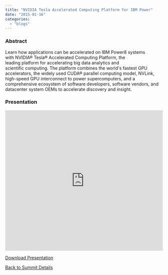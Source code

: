 ```yaml
---
title: "NVIDIA Tesla Accelerated Computing Platform for IBM Power"
date: "2015-01-16"
categories: 
  - "blogs"
---
```


### Abstract

Learn how applications can be accelerated on IBM Power8 systems with NVIDIA® Tesla® Accelerated Computing Platform, the leading platform for accelerating big data analytics and scientific computing. The platform combines the world's fastest GPU accelerators, the widely used CUDA® parallel computing model, NVLink, high-speed GPU interconnect to power supercomputers, and a comprehensive ecosystem of software developers, software vendors, and datacenter system OEMs to accelerate discovery and insight.

### Presentation

<iframe src="https://openpowerfoundation.org/wp-content/uploads/2015/03/Ashley-John_OPFS2015_NVIDIA_031215.pdf" width="100%" height="450" frameborder="0"></iframe>

 [Download Presentation](https://openpowerfoundation.org/wp-content/uploads/2015/03/Ashley-John_OPFS2015_NVIDIA_031215.pdf)

[Back to Summit Details](javascript:history.back())
